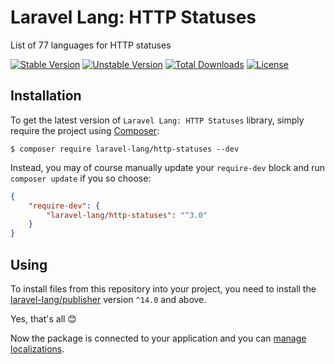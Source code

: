 # Laravel Lang: HTTP Statuses

List of 77 languages for HTTP statuses

[![Stable Version][badge_stable]][link_packagist]
[![Unstable Version][badge_unstable]][link_packagist]
[![Total Downloads][badge_downloads]][link_packagist]
[![License][badge_license]][link_license]


## Installation

To get the latest version of `Laravel Lang: HTTP Statuses` library, simply require the project using [Composer](https://getcomposer.org):

```
$ composer require laravel-lang/http-statuses --dev
```

Instead, you may of course manually update your `require-dev` block and run `composer update` if you so choose:

```json
{
    "require-dev": {
        "laravel-lang/http-statuses": "^3.0"
    }
}
```

## Using

To install files from this repository into your project, you need to install the [laravel-lang/publisher](https://github.com/Laravel-Lang/publisher)
version `^14.0` and above.

Yes, that's all 😊

Now the package is connected to your application and you can [manage localizations](https://laravel-lang.github.io/publisher/using).


[badge_stable]:     https://img.shields.io/github/v/release/laravel-lang/http-statuses?label=stable&style=flat-square

[badge_unstable]:   https://img.shields.io/badge/unstable-dev--main-orange?style=flat-square

[badge_downloads]:  https://img.shields.io/packagist/dt/laravel-lang/http-statuses.svg?style=flat-square

[badge_license]:    https://img.shields.io/packagist/l/laravel-lang/http-statuses.svg?style=flat-square

[link_packagist]:   https://packagist.org/packages/laravel-lang/http-statuses

[link_license]:     LICENSE

